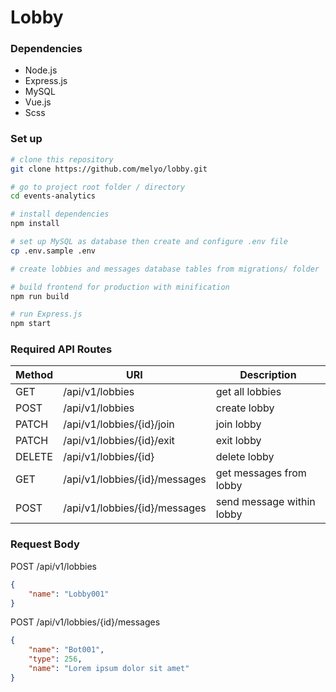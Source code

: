 # Lobby

### Dependencies

- Node.js
- Express.js
- MySQL
- Vue.js
- Scss

### Set up

``` bash
# clone this repository
git clone https://github.com/melyo/lobby.git

# go to project root folder / directory
cd events-analytics

# install dependencies
npm install

# set up MySQL as database then create and configure .env file
cp .env.sample .env

# create lobbies and messages database tables from migrations/ folder

# build frontend for production with minification
npm run build

# run Express.js
npm start
```

### Required API Routes

| Method    | URI                           | Description               |
| ---       | ---                           | ---                       |
| GET       | /api/v1/lobbies               | get all lobbies           |
| POST      | /api/v1/lobbies               | create lobby              |
| PATCH     | /api/v1/lobbies/{id}/join     | join lobby                |
| PATCH     | /api/v1/lobbies/{id}/exit     | exit lobby                |
| DELETE    | /api/v1/lobbies/{id}          | delete lobby              |
| GET       | /api/v1/lobbies/{id}/messages | get messages from lobby   |
| POST      | /api/v1/lobbies/{id}/messages | send message within lobby |

### Request Body

POST /api/v1/lobbies

``` json
{
	"name": "Lobby001"
}
```

POST /api/v1/lobbies/{id}/messages

``` json
{
    "name": "Bot001",
    "type": 256,
    "name": "Lorem ipsum dolor sit amet"
}
```